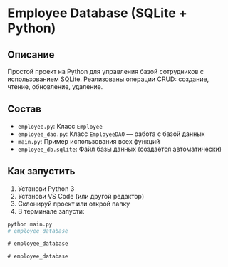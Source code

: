 # Employee Database (SQLite + Python)

##  Описание
Простой проект на Python для управления базой сотрудников с использованием SQLite. Реализованы операции CRUD: создание, чтение, обновление, удаление.

##  Состав
- `employee.py`: Класс `Employee`
- `employee_dao.py`: Класс `EmployeeDAO` — работа с базой данных
- `main.py`: Пример использования всех функций
- `employee_db.sqlite`: Файл базы данных (создаётся автоматически)

##  Как запустить
1. Установи Python 3
2. Установи VS Code (или другой редактор)
3. Склонируй проект или открой папку
4. В терминале запусти:

```bash
python main.py
#   e m p l o y e e _ d a t a b a s e 
 
 #   e m p l o y e e _ d a t a b a s e 
 
 #   e m p l o y e e _ d a t a b a s e 
 
 
